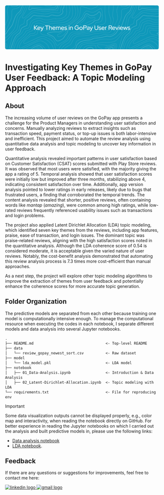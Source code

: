 ![header](header.png)

# Investigating Key Themes in GoPay User Feedback: A Topic Modeling Approach

## About
The increasing volume of user reviews on the GoPay app presents a challenge for the Product Managers in understanding user satisfaction and concerns. Manually analyzing reviews to extract insights such as transaction speed, payment status, or top-up issues is both labor-intensive and inefficient. This project aimed to automate the review analysis using quantitative data analysis and topic modeling to uncover key information in user feedback.

Quantitative analysis revealed important patterns in user satisfaction based on Customer Satisfaction (CSAT) scores submitted with Play Store reviews. It was observed that most users were satisfied, with the majority giving the app a rating of 5. Temporal analysis showed that user satisfaction scores were initially low but improved after three months, stabilizing above 4, indicating consistent satisfaction over time. Additionally, app version analysis pointed to lower ratings in early releases, likely due to bugs that frustrated users, a finding that corroborated the temporal trends. The content analysis revealed that shorter, positive reviews, often containing words like *mantap* (*amazing*), were common among high ratings, while low-rated reviews frequently referenced usability issues such as transactions and login problems.

The project also applied Latent Dirichlet Allocation (LDA) topic modeling, which identified seven key themes from the reviews, including app features, praise, ease of transaction, and login issues. The dominant topic was praise-related reviews, aligning with the high satisfaction scores noted in the quantitative analysis. Although the LDA coherence score of 0.54 is considered moderate, it is acceptable given the varied nature of user reviews. Notably, the cost-benefit analysis demonstrated that automating this review analysis process is 7.3 times more cost-efficient than manual approaches.

As a next step, the project will explore other topic modeling algorithms to improve the extraction of themes from user feedback and potentially enhance the coherence scores for more accurate topic generation.

## Folder Organization
The predictive models are separated from each other because training one model is computationally intensive enough. To manage the computational resource when executing the codes in each notebook, I separate different models and data analysis into several Jupyter notebooks.

    .
    ├── README.md                                 <- Top-level README 
    ├── data
    │   └── review_gopay_newest_sort.csv          <- Raw dataset
    ├── model
    │   └── lda_model.pkl                         <- LDA model
    ├── notebook
    │   ├── 01_Data-Analysis.ipynb                <- Introduction & Data Analysis
    │   ├── 02_Latent-Dirichlet-Allocation.ipynb  <- Topic modeling with LDA
    └── requirements.txt                          <- File for reproducing env

>[!important]
> Some data visualization outputs cannot be displayed properly, e.g., color map and interactivity, when reading the notebook directly on GitHub. For better experience in reading the Jupyter notebooks on which I carried out the analysis and built predictive models in, please use the following links: 
> - [Data analysis notebook](https://nbviewer.org/github/LingAdeu/key-themes-in-user-reviews/blob/main/notebook/01_Data-Analysis.ipynb)
> - [LDA notebook](https://nbviewer.org/github/LingAdeu/key-themes-in-user-reviews/blob/main/notebook/02_Latent-Dirichlet-Allocation.ipynb).

## Feedback
If there are any questions or suggestions for improvements, feel free to contact me here:

<a href="https://www.linkedin.com/in/adelia-januarto/" target="_blank">
    <img src="https://raw.githubusercontent.com/maurodesouza/profile-readme-generator/master/src/assets/icons/social/linkedin/default.svg" width="52" height="40" alt="linkedin logo"/>
  </a>
<a href="mailto:januartoadelia@gmail.com" target="_blank">
    <img src="https://raw.githubusercontent.com/maurodesouza/profile-readme-generator/master/src/assets/icons/social/gmail/default.svg"  width="52" height="40" alt="gmail logo"/>
  </a>